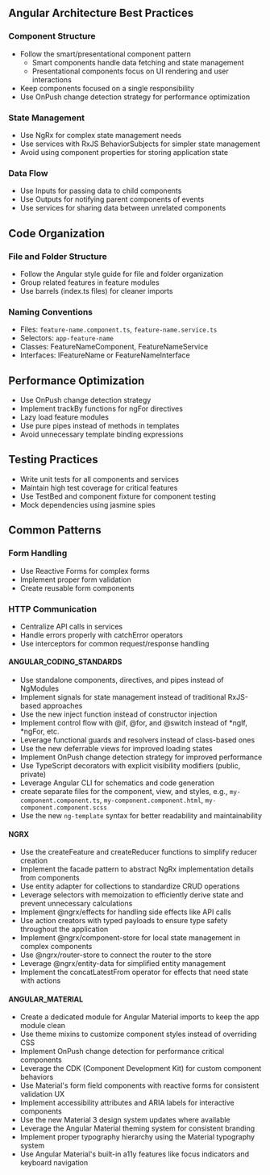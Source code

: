 ## Angular Architecture Best Practices

### Component Structure
- Follow the smart/presentational component pattern
  - Smart components handle data fetching and state management
  - Presentational components focus on UI rendering and user interactions
- Keep components focused on a single responsibility
- Use OnPush change detection strategy for performance optimization

### State Management
- Use NgRx for complex state management needs
- Use services with RxJS BehaviorSubjects for simpler state management
- Avoid using component properties for storing application state

### Data Flow
- Use Inputs for passing data to child components
- Use Outputs for notifying parent components of events
- Use services for sharing data between unrelated components

## Code Organization

### File and Folder Structure
- Follow the Angular style guide for file and folder organization
- Group related features in feature modules
- Use barrels (index.ts files) for cleaner imports

### Naming Conventions
- Files: `feature-name.component.ts`, `feature-name.service.ts`
- Selectors: `app-feature-name`
- Classes: FeatureNameComponent, FeatureNameService
- Interfaces: IFeatureName or FeatureNameInterface

## Performance Optimization

- Use OnPush change detection strategy
- Implement trackBy functions for ngFor directives
- Lazy load feature modules
- Use pure pipes instead of methods in templates
- Avoid unnecessary template binding expressions

## Testing Practices

- Write unit tests for all components and services
- Maintain high test coverage for critical features
- Use TestBed and component fixture for component testing
- Mock dependencies using jasmine spies

## Common Patterns

### Form Handling
- Use Reactive Forms for complex forms
- Implement proper form validation
- Create reusable form components

### HTTP Communication
- Centralize API calls in services
- Handle errors properly with catchError operators
- Use interceptors for common request/response handling

#### ANGULAR_CODING_STANDARDS

- Use standalone components, directives, and pipes instead of NgModules
- Implement signals for state management instead of traditional RxJS-based approaches
- Use the new inject function instead of constructor injection
- Implement control flow with @if, @for, and @switch instead of *ngIf, *ngFor, etc.
- Leverage functional guards and resolvers instead of class-based ones
- Use the new deferrable views for improved loading states
- Implement OnPush change detection strategy for improved performance
- Use TypeScript decorators with explicit visibility modifiers (public, private)
- Leverage Angular CLI for schematics and code generation
- create separate files for the component, view, and styles, e.g., `my-component.component.ts`, `my-component.component.html`, `my-component.component.scss`
- Use the new `ng-template` syntax for better readability and maintainability

#### NGRX

- Use the createFeature and createReducer functions to simplify reducer creation
- Implement the facade pattern to abstract NgRx implementation details from components
- Use entity adapter for collections to standardize CRUD operations
- Leverage selectors with memoization to efficiently derive state and prevent unnecessary calculations
- Implement @ngrx/effects for handling side effects like API calls
- Use action creators with typed payloads to ensure type safety throughout the application
- Implement @ngrx/component-store for local state management in complex components
- Use @ngrx/router-store to connect the router to the store
- Leverage @ngrx/entity-data for simplified entity management
- Implement the concatLatestFrom operator for effects that need state with actions

#### ANGULAR_MATERIAL

- Create a dedicated module for Angular Material imports to keep the app module clean
- Use theme mixins to customize component styles instead of overriding CSS
- Implement OnPush change detection for performance critical components
- Leverage the CDK (Component Development Kit) for custom component behaviors
- Use Material's form field components with reactive forms for consistent validation UX
- Implement accessibility attributes and ARIA labels for interactive components
- Use the new Material 3 design system updates where available
- Leverage the Angular Material theming system for consistent branding
- Implement proper typography hierarchy using the Material typography system
- Use Angular Material's built-in a11y features like focus indicators and keyboard navigation
